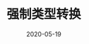 ---
slug: "/posts/javascript/advance/type-conversion"
date: "2020-05-19"
title: "强制类型转换"
path: "/posts/javascript/advance/type-conversion"
tags: ["js"]
---